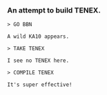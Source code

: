 ### An attempt to build TENEX.

```
> GO BBN

A wild KA10 appears.

> TAKE TENEX

I see no TENEX here.

> COMPILE TENEX

It's super effective!
```
